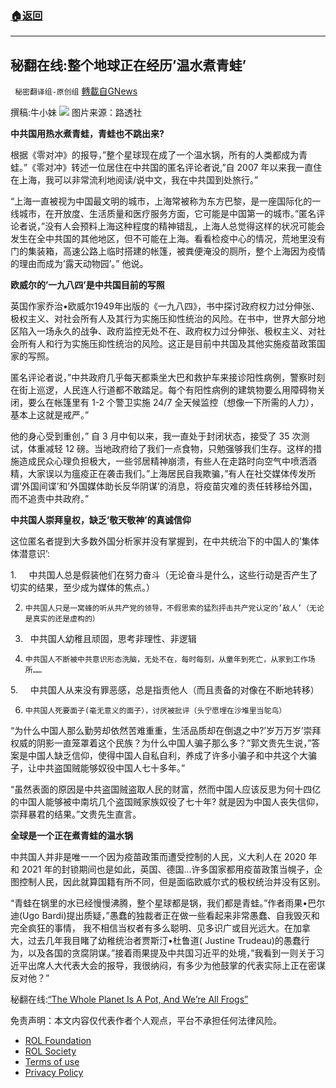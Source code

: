 ###  [:house:返回](README.md)
---


## 秘翻在线:整个地球正在经历&#8217;温水煮青蛙&#8217;
` 秘密翻译组-原创组` [轉載自GNews](https://gnews.org/zh-hans/2501657/)

撰稿:牛小妹
 ![](https://assets.gnews.org/wp-content/uploads/2022/05/biden.jpg) 
图片来源：路透社
 
**中共国用热水煮青蛙，青蛙也不跳出来?**
 
根据《零对冲》的报导，”整个星球现在成了一个温水锅，所有的人类都成为青蛙。”《零对冲》转述一位居住在中共国的匿名评论者说,”自 2007 年以来我一直住在上海，我可以非常流利地阅读/说中文，我在中共国到处旅行。”
 
“上海一直被视为中国最文明的城市，上海常被称为东方巴黎，是一座国际化的一线城市，在开放度、生活质量和医疗服务方面，它可能是中国第一的城市。”匿名评论者说，”没有人会预料上海这种程度的精神错乱，上海人总觉得这样的状况可能会发生在全中共国的其他地区，但不可能在上海。看看检疫中心的情况，荒地里没有门的集装箱，高速公路上临时搭建的帐篷，被粪便淹没的厕所，整个上海因为疫情的理由而成为’露天动物园’。” 他说。
 
**欧威尔的’一九八四’是中共国目前的写照**
 
英国作家乔治•欧威尔1949年出版的《一九八四》，书中探讨政府权力过分伸张、极权主义、对社会所有人及其行为实施压抑性统治的风险。在书中，世界大部分地区陷入一场永久的战争、政府监控无处不在、政府权力过分伸张、极权主义、对社会所有人和行为实施压抑性统治的风险。这正是目前中共国及其他实施疫苗政策国家的写照。
 
匿名评论者说，”中共政府几乎每天都乘坐大巴和救护车来接诊阳性病例，警察时刻在街上巡逻，人民连人行道都不敢踏足。每个有阳性病例的建筑物要么用障碍物关闭，要么在帐篷里有 1-2 个警卫实施 24/7 全天候监控（想像一下所需的人力），基本上这就是戒严。”
 
他的身心受到重创，” 自 3 月中旬以来，我一直处于封闭状态，接受了 35 次测试，体重减轻 12 磅。当地政府给了我们一点食物，只勉强够我们生存。这样的措施造成民众心理负担极大，一些邻居精神崩溃，有些人在走路时向空气中喷洒酒精，大家误以为瘟疫正在袭击我们。”上海居民自我欺骗，”有人在社交媒体传发所谓’外国间谍’和’外国媒体助长反华阴谋’的消息，将疫苗灾难的责任转移给外国，而不追责中共政府。”
 
**中共国人崇拜皇权，缺乏’敬天敬神’的真诚信仰**
 
这位匿名者提到大多数外国分析家并没有掌握到，在中共统治下的中国人的’集体体潜意识’:
 
1.     中共国人总是假装他们在努力奋斗（无论奋斗是什么，这些行动是否产生了切实的结果，至少成为媒体的焦点。）
 
2.     中共国人只是一窝蜂的听从共产党的领导，不假思索的猛烈抨击共产党认定的’敌人’（无论是真实的还是虚构的）
 
3.   中共国人幼稚且顽固，思考非理性、非逻辑
 
4.     中共国人不断被中共意识形态洗脑，无处不在，每时每刻，从童年到死亡，从家到工作场所……
 
5.     中共国人从来没有罪恶感，总是指责他人（而且责备的对像在不断地转移）
 
6.     中共国人死要面子(毫无意义的面子），讨厌被批评（头宁愿埋在沙堆里当鸵鸟）
 
“为什么中国人那么勤劳却依然苦难重重，生活品质却在倒退之中?’岁万万岁’崇拜权威的阴影一直笼罩着这个民族？为什么中国人骗子那么多？”郭文贵先生说，”答案是中国人缺乏信仰，使得中国人自私自利，养成了许多小骗子和中共这个大骗子，让中共盗国贼能够奴役中国人七十多年。”
 
“虽然表面的原因是中共盗国贼盗取人民的财富，然而中国人应该反思为何十四亿的中国人能够被中南坑几个盗国贼家族奴役了七十年? 就是因为中国人丧失信仰，崇拜暴君的结果。”文贵先生直言。
 
**全球是一个正在煮青蛙的温水锅**
 
中共国人并非是唯一一个因为疫苗政策而遭受控制的人民，义大利人在 2020 年和 2021 年的封锁期间也是如此，英国、德国…许多国家都用疫苗政策当幌子，企图控制人民，因此就算国籍有所不同，但是面临欧威尔式的极权统治并没有区别。
 
“青蛙在锅里的水已经慢慢沸腾，整个星球都是锅，我们都是青蛙。”作者雨果•巴尔迪(Ugo Bardi)提出质疑，”愚蠢的独裁者正在做一些看起来非常愚蠢、自我毁灭和完全疯狂的事情， 我不相信当权者有多么聪明、见多识广或目光远大。在加拿大，过去几年我目睹了幼稚统治者贾斯汀•杜鲁道( Justine Trudeau)的愚蠢行为，以及各国的贪腐阴谋。”接着雨果提及中共国习近平的处境，”我看到一则关于习近平出席人大代表大会的报导，我很纳闷，有多少为他鼓掌的代表实际上正在密谋反对他？”
 
秘翻在线:[“The Whole Planet Is A Pot, And We’re All Frogs”](http://&quot;The%20Whole%20Planet%20Is%20A%20Pot,%20And%20We're%20All%20Frogs&quot;)

免责声明：本文内容仅代表作者个人观点，平台不承担任何法律风险。
  
- [ROL Foundation](https://rolfoundation.org/)
- [ROL Society](https://rolsociety.org/)
- [Terms of use](https://gnews.org/terms-of-use-3/)
- [Privacy Policy](https://gnews.org/privacy-policy/)

